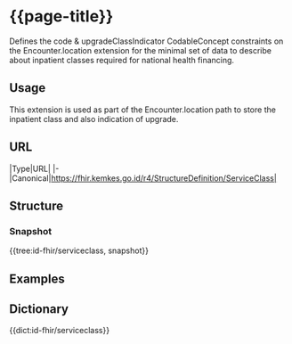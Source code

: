 # {{page-title}}
Defines the code & upgradeClassIndicator CodableConcept constraints on the Encounter.location extension for the minimal set of data to describe about inpatient classes required for national health financing.

## Usage
This extension is used as part of the Encounter.location path to store the inpatient class and also indication of upgrade.

## URL
|Type|URL|
|-
|Canonical|https://fhir.kemkes.go.id/r4/StructureDefinition/ServiceClass|

## Structure
### Snapshot
<div>
{{tree:id-fhir/serviceclass, snapshot}}
</div>

## Examples

## Dictionary
{{dict:id-fhir/serviceclass}} 

